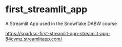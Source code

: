 # first_streamlit_app
A Streamlit App used in the Snowflake DABW course

<https://sparksc-first-streamlit-app-streamlit-app-84cvmz.streamlitapp.com/>
